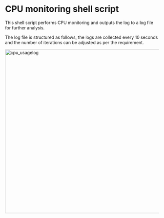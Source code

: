 # CPU monitoring shell script

This shell script performs CPU monitoring and outputs the log to a log file for further analysis.

The log file is structured as follows, the logs are collected every 10 seconds and the number of iterations can be adjusted as per the requirement.

<img width="535" alt="cpu_usagelog" src="https://github.com/blockchainamm/FRED_Economic_Data_Analysis/assets/82846751/5dbe966a-c11a-4897-941c-8e9f6b4fa19b">
